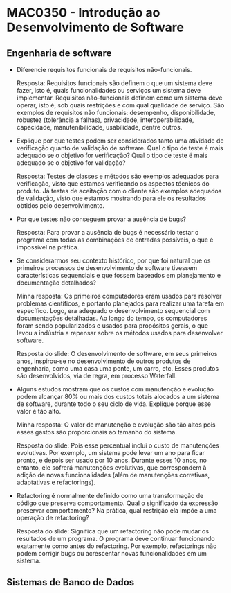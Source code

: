 # MAC0350 - Introdução ao Desenvolvimento de Software

## Engenharia de software

- Diferencie requisitos funcionais de requisitos não-funcionais.

  Resposta: Requisitos funcionais são definem o que um sistema deve fazer, isto é, quais funcionalidades ou serviços um sistema deve implementar. Requisitos não-funcionais definem como um sistema deve operar, isto é, sob quais restrições e com qual qualidade de serviço. Sâo exemplos de requisitos não funcionais: desempenho, disponibilidade, robustez (tolerância a falhas), privacidade, interoperabilidade, capacidade, manutenibilidade, usabilidade, dentre outros.

- Explique por que testes podem ser considerados tanto uma atividade de verificação quanto de validação de software. Qual o tipo de teste é mais adequado se o objetivo for verificação? Qual o tipo de teste é mais adequado se o objetivo for validação?

  Resposta: Testes de classes e métodos são exemplos adequados para verificação, visto que estamos verificando os aspectos técnicos do produto. Já testes de aceitação com o cliente são exemplos adequados de validação, visto que estamos mostrando para ele os resultados obtidos pelo desenvolvimento.

- Por que testes não conseguem provar a ausência de bugs?

  Resposta: Para provar a ausência de bugs é necessário testar o programa com todas as combinações de entradas possíveis, o que é impossível na prática.

- Se considerarmos seu contexto histórico, por que foi natural que os primeiros processos de desenvolvimento de software tivessem características sequenciais e que fossem baseados em planejamento e documentação detalhados?

  Minha resposta: Os primeiros computadores eram usados para resolver problemas científicos, e portanto planejados para realizar uma tarefa em específico. Logo, era adequado o desenvolvimento sequencial com documentações detalhadas. Ao longo do tempo, os computadores foram sendo popularizados e usados para propósitos gerais, o que levou a indústria a repensar sobre os métodos usados para desenvolver software.

  Resposta do slide: O desenvolvimento de software, em seus primeiros anos, inspirou-se no desenvolvimento de outros produtos de engenharia, como uma casa uma ponte, um carro, etc. Esses produtos são desenvolvidos, via de regra, em processo Waterfall.

- Alguns estudos mostram que os custos com manutenção e evolução podem alcançar 80% ou mais dos custos totais alocados a um sistema de software, durante todo o seu ciclo de vida. Explique porque esse valor é tão alto.

  Minha resposta: O valor de manutenção e evolução são tão altos pois esses gastos são proporcionais ao tamanho do sistema.

  Resposta do slide: Pois esse percentual inclui o custo de manutenções evolutivas. Por exemplo, um sistema pode levar um ano para ficar pronto, e depois ser usado por 10 anos. Durante esses 10 anos, no entanto, ele sofrerá manutenções evolutivas, que correspondem à adição de novas funcionalidades (além de manutenções corretivas, adaptativas e refactorings).

- Refactoring é normalmente definido como uma transformação de código que preserva comportamento. Qual o significado da expressão preservar comportamento? Na prática, qual restrição ela impõe a uma operação de refactoring?

  Resposta do slide: Significa que um refactoring não pode mudar os resultados de um programa. O programa deve continuar funcionando exatamente como antes do refactoring. Por exemplo, refactorings não podem corrigir bugs ou acrescentar novas funcionalidades em um sistema.

## Sistemas de Banco de Dados

